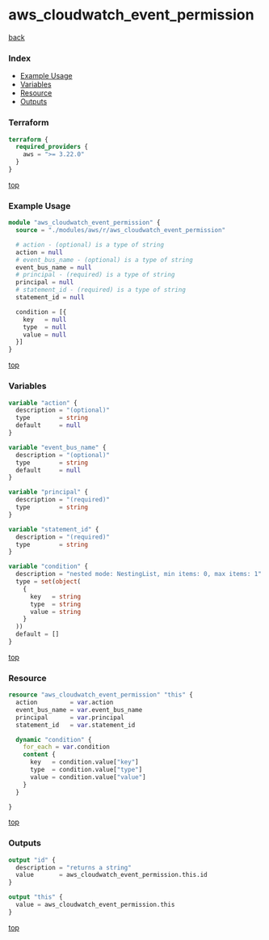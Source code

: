 # aws_cloudwatch_event_permission

[back](../aws.md)

### Index

- [Example Usage](#example-usage)
- [Variables](#variables)
- [Resource](#resource)
- [Outputs](#outputs)

### Terraform

```terraform
terraform {
  required_providers {
    aws = ">= 3.22.0"
  }
}
```

[top](#index)

### Example Usage

```terraform
module "aws_cloudwatch_event_permission" {
  source = "./modules/aws/r/aws_cloudwatch_event_permission"

  # action - (optional) is a type of string
  action = null
  # event_bus_name - (optional) is a type of string
  event_bus_name = null
  # principal - (required) is a type of string
  principal = null
  # statement_id - (required) is a type of string
  statement_id = null

  condition = [{
    key   = null
    type  = null
    value = null
  }]
}
```

[top](#index)

### Variables

```terraform
variable "action" {
  description = "(optional)"
  type        = string
  default     = null
}

variable "event_bus_name" {
  description = "(optional)"
  type        = string
  default     = null
}

variable "principal" {
  description = "(required)"
  type        = string
}

variable "statement_id" {
  description = "(required)"
  type        = string
}

variable "condition" {
  description = "nested mode: NestingList, min items: 0, max items: 1"
  type = set(object(
    {
      key   = string
      type  = string
      value = string
    }
  ))
  default = []
}
```

[top](#index)

### Resource

```terraform
resource "aws_cloudwatch_event_permission" "this" {
  action         = var.action
  event_bus_name = var.event_bus_name
  principal      = var.principal
  statement_id   = var.statement_id

  dynamic "condition" {
    for_each = var.condition
    content {
      key   = condition.value["key"]
      type  = condition.value["type"]
      value = condition.value["value"]
    }
  }

}
```

[top](#index)

### Outputs

```terraform
output "id" {
  description = "returns a string"
  value       = aws_cloudwatch_event_permission.this.id
}

output "this" {
  value = aws_cloudwatch_event_permission.this
}
```

[top](#index)